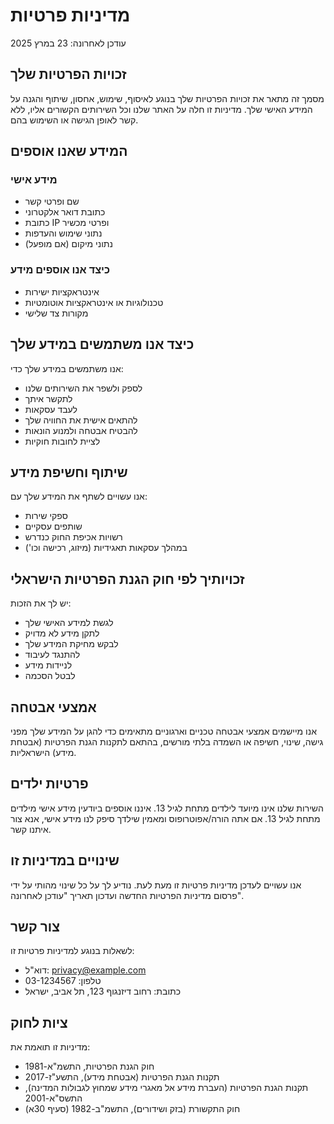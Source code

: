# מדיניות פרטיות

עודכן לאחרונה: 23 במרץ 2025

## זכויות הפרטיות שלך

מסמך זה מתאר את זכויות הפרטיות שלך בנוגע לאיסוף, שימוש, אחסון, שיתוף והגנה על המידע האישי שלך. מדיניות זו חלה על האתר שלנו וכל השירותים הקשורים אליו, ללא קשר לאופן הגישה או השימוש בהם.

## המידע שאנו אוספים

### מידע אישי

- שם ופרטי קשר
- כתובת דואר אלקטרוני
- כתובת IP ופרטי מכשיר
- נתוני שימוש והעדפות
- נתוני מיקום (אם מופעל)

### כיצד אנו אוספים מידע

- אינטראקציות ישירות
- טכנולוגיות או אינטראקציות אוטומטיות
- מקורות צד שלישי

## כיצד אנו משתמשים במידע שלך

אנו משתמשים במידע שלך כדי:

- לספק ולשפר את השירותים שלנו
- לתקשר איתך
- לעבד עסקאות
- להתאים אישית את החוויה שלך
- להבטיח אבטחה ולמנוע הונאות
- לציית לחובות חוקיות

## שיתוף וחשיפת מידע

אנו עשויים לשתף את המידע שלך עם:

- ספקי שירות
- שותפים עסקיים
- רשויות אכיפת החוק כנדרש
- במהלך עסקאות תאגידיות (מיזוג, רכישה וכו')

## זכויותיך לפי חוק הגנת הפרטיות הישראלי

יש לך את הזכות:

- לגשת למידע האישי שלך
- לתקן מידע לא מדויק
- לבקש מחיקת המידע שלך
- להתנגד לעיבוד
- לניידות מידע
- לבטל הסכמה

## אמצעי אבטחה

אנו מיישמים אמצעי אבטחה טכניים וארגוניים מתאימים כדי להגן על המידע שלך מפני גישה, שינוי, חשיפה או השמדה בלתי מורשים, בהתאם לתקנות הגנת הפרטיות (אבטחת מידע) הישראליות.

## פרטיות ילדים

השירות שלנו אינו מיועד לילדים מתחת לגיל 13. איננו אוספים ביודעין מידע אישי מילדים מתחת לגיל 13. אם אתה הורה/אפוטרופוס ומאמין שילדך סיפק לנו מידע אישי, אנא צור איתנו קשר.

## שינויים במדיניות זו

אנו עשויים לעדכן מדיניות פרטיות זו מעת לעת. נודיע לך על כל שינוי מהותי על ידי פרסום מדיניות הפרטיות החדשה ועדכון תאריך "עודכן לאחרונה".

## צור קשר

לשאלות בנוגע למדיניות פרטיות זו:

- דוא"ל: privacy@example.com
- טלפון: 03-1234567
- כתובת: רחוב דיזנגוף 123, תל אביב, ישראל

## ציות לחוק

מדיניות זו תואמת את:

- חוק הגנת הפרטיות, התשמ"א-1981
- תקנות הגנת הפרטיות (אבטחת מידע), התשע"ז-2017
- תקנות הגנת הפרטיות (העברת מידע אל מאגרי מידע שמחוץ לגבולות המדינה), התשס"א-2001
- חוק התקשורת (בזק ושידורים), התשמ"ב-1982 (סעיף 30א)
